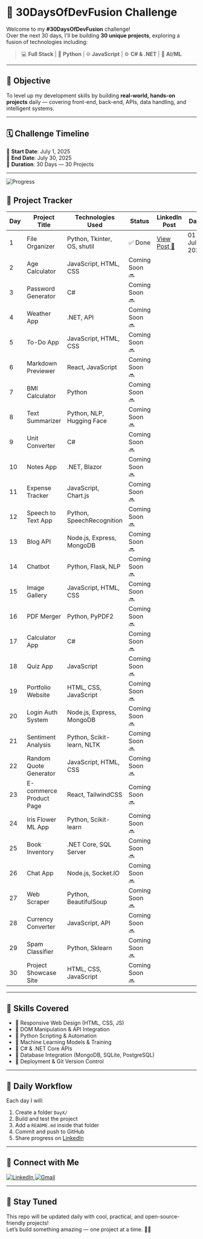 # 🚀 30DaysOfDevFusion Challenge

Welcome to my **#30DaysOfDevFusion** challenge!  
Over the next 30 days, I'll be building **30 unique projects**, exploring a fusion of technologies including:

> 💻 **Full Stack** | 🐍 **Python** | 🌐 **JavaScript** | ⚙️ **C# & .NET** | 🤖 **AI/ML**

---

## 🎯 Objective

To level up my development skills by building **real-world, hands-on projects** daily — covering front-end, back-end, APIs, data handling, and intelligent systems.

---

## 🗓️ Challenge Timeline

📅 **Start Date**: July 1, 2025  
📅 **End Date**: July 30, 2025  
🏁 **Duration**: 30 Days — 30 Projects

---
![Progress](https://img.shields.io/badge/Progress-1%2F30-brightgreen)

## 📂 Project Tracker

| Day | Project Title              | Technologies Used               | Status           | LinkedIn Post | Date        | Day        |
|-----|----------------------------|----------------------------------|------------------|----------------|-------------|------------|
| 1   | File Organizer             | Python, Tkinter, OS, shutil      | ✅ Done          | [View Post 🔗](https://www.linkedin.com/posts/vuppaladhadium-sai-samarth-saketh-036679201_30daysofdevfusion-python-tkinter-activity-7345855693108690944-xASb?utm_source=share&utm_medium=member_desktop&rcm=ACoAADOIy-oB5VvUIX7e3yGzeHJf-_xkXM2ZAqA) | 01 July 2025 | Tuesday    |
| 2   | Age Calculator             | JavaScript, HTML, CSS            | Coming Soon 🔜   |                |             |            |
| 3   | Password Generator         | C#                                | Coming Soon 🔜   |                |             |            |
| 4   | Weather App                | .NET, API                         | Coming Soon 🔜   |                |             |            |
| 5   | To-Do App                  | JavaScript, HTML, CSS            | Coming Soon 🔜   |                |             |            |
| 6   | Markdown Previewer         | React, JavaScript                 | Coming Soon 🔜   |                |             |            |
| 7   | BMI Calculator             | Python                            | Coming Soon 🔜   |                |             |            |
| 8   | Text Summarizer            | Python, NLP, Hugging Face         | Coming Soon 🔜   |                |             |            |
| 9   | Unit Converter             | C#                                | Coming Soon 🔜   |                |             |            |
| 10  | Notes App                  | .NET, Blazor                      | Coming Soon 🔜   |                |             |            |
| 11  | Expense Tracker            | JavaScript, Chart.js              | Coming Soon 🔜   |                |             |            |
| 12  | Speech to Text App         | Python, SpeechRecognition         | Coming Soon 🔜   |                |             |            |
| 13  | Blog API                   | Node.js, Express, MongoDB         | Coming Soon 🔜   |                |             |            |
| 14  | Chatbot                    | Python, Flask, NLP                | Coming Soon 🔜   |                |             |            |
| 15  | Image Gallery              | JavaScript, HTML, CSS             | Coming Soon 🔜   |                |             |            |
| 16  | PDF Merger                 | Python, PyPDF2                    | Coming Soon 🔜   |                |             |            |
| 17  | Calculator App             | C#                                | Coming Soon 🔜   |                |             |            |
| 18  | Quiz App                   | JavaScript                        | Coming Soon 🔜   |                |             |            |
| 19  | Portfolio Website          | HTML, CSS, JavaScript             | Coming Soon 🔜   |                |             |            |
| 20  | Login Auth System          | Node.js, Express, MongoDB         | Coming Soon 🔜   |                |             |            |
| 21  | Sentiment Analysis         | Python, Scikit-learn, NLTK        | Coming Soon 🔜   |                |             |            |
| 22  | Random Quote Generator     | JavaScript, HTML, CSS             | Coming Soon 🔜   |                |             |            |
| 23  | E-commerce Product Page    | React, TailwindCSS                | Coming Soon 🔜   |                |             |            |
| 24  | Iris Flower ML App         | Python, Scikit-learn              | Coming Soon 🔜   |                |             |            |
| 25  | Book Inventory             | .NET Core, SQL Server             | Coming Soon 🔜   |                |             |            |
| 26  | Chat App                   | Node.js, Socket.IO                | Coming Soon 🔜   |                |             |            |
| 27  | Web Scraper                | Python, BeautifulSoup             | Coming Soon 🔜   |                |             |            |
| 28  | Currency Converter         | JavaScript, API                   | Coming Soon 🔜   |                |             |            |
| 29  | Spam Classifier            | Python, Sklearn                   | Coming Soon 🔜   |                |             |            |
| 30  | Project Showcase Site      | HTML, CSS, JavaScript             | Coming Soon 🔜   |                |             |            |




---

## 💼 Skills Covered

- 🔹 Responsive Web Design (HTML, CSS, JS)
- 🔹 DOM Manipulation & API Integration
- 🔹 Python Scripting & Automation
- 🔹 Machine Learning Models & Training
- 🔹 C# & .NET Core APIs
- 🔹 Database Integration (MongoDB, SQLite, PostgreSQL)
- 🔹 Deployment & Git Version Control

---

## 🧠 Daily Workflow

Each day I will:
1. Create a folder `DayX/`
2. Build and test the project
3. Add a `README.md` inside that folder
4. Commit and push to GitHub
5. Share progress on [LinkedIn](https://www.linkedin.com/in/vuppaladhadium-sai-samarth-saketh-036679201/)

---

## 📌 Connect with Me

<p align="left">
  <a href="https://www.linkedin.com/in/vuppaladhadium-sai-samarth-saketh-036679201/" target="_blank">
    <img src="https://img.shields.io/badge/LinkedIn-%230077B5.svg?style=for-the-badge&logo=linkedin&logoColor=white" alt="LinkedIn">
  </a>
  <a href="mailto:saketh0329@gmail.com" target="_blank">
    <img src="https://img.shields.io/badge/Gmail-D14836?style=for-the-badge&logo=gmail&logoColor=white" alt="Gmail">
  </a>
</p>

---

## 🏁 Stay Tuned

This repo will be updated daily with cool, practical, and open-source-friendly projects!  
Let’s build something amazing — one project at a time. 💪🔥

